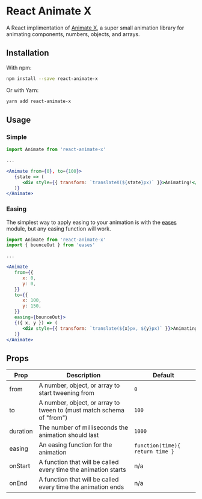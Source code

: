 # React Animate X

A React implimentation of [Animate X](https://github.com/escaladesports/animate-x),
a super small animation library for animating components, numbers, objects, and arrays.

## Installation

With npm:

```bash
npm install --save react-animate-x
```

Or with Yarn:

```bash
yarn add react-animate-x
```

## Usage

### Simple

```jsx
import Animate from 'react-animate-x'

...

<Animate from={0}, to={100}>
   {state => (
      <div style={{ transform: `translateX(${state}px)` }}>Animating!</div>
   )}
</Animate>
```


### Easing

The simplest way to apply easing to your animation is with the [eases](https://www.npmjs.com/package/eases) module, but any easing function will work.

```jsx
import Animate from 'react-animate-x'
import { bounceOut } from 'eases'

...

<Animate
   from={{
      x: 0,
      y: 0,
   }}
   to={{
      x: 100,
      y: 150,
   }}
   easing={bounceOut}>
   {({ x, y }) => (
      <div style={{ transform: `translate(${x}px, ${y}px)` }}>Animating!</div>
   )}
</Animate>
```

## Props

Prop | Description | Default
--- | --- | ---
from | A number, object, or array to start tweening from | `0`
to | A number, object, or array to tween to (must match schema of "from") | `100`
duration | The number of milliseconds the animation should last | `1000`
easing | An easing function for the animation | `function(time){ return time }`
onStart | A function that will be called every time the animation starts | n/a
onEnd | A function that will be called every time the animation ends | n/a